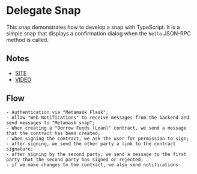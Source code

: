 # Delegate Snap

This snap demonstrates how to develop a snap with TypeScript. It is a simple
snap that displays a confirmation dialog when the `hello` JSON-RPC method is
called.

## Notes

- [SITE](https://delegate-contracts-twa-web-snap.vercel.app/)
- [VIDEO](https://youtu.be/3Fn0y-SZOpQ)

## Flow

```
- Authentication via "Metamask Flask";
- Allow "Web Notifications" to receive messages from the backend and send messages to "Metamask snap";
- When creating a "Borrow Funds (Loan)" contract, we send a message that the contract has been created;
- when signing the contract, we ask the user for permission to sign;
- after signing, we send the other party a link to the contract signature;
- after signing by the second party, we send a message to the first party that the second party has signed or rejected;
- if we make changes to the contract, we also send notifications
```
